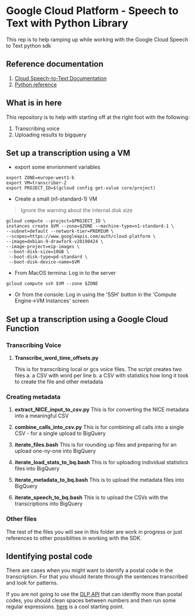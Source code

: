 # Google Cloud Platform - Speech to Text with Python Library

This rep is to help ramping up while working with the Google Cloud Speech to Text python sdk 

## Reference documentation

1. [Cloud Speech-to-Text Documentation](https://cloud.google.com/speech-to-text/docs/)
2. [Python reference](https://cloud.google.com/speech-to-text/docs/reference/libraries#client-libraries-install-python)

## What is in here

This repository is to help with starting off at the right foot with the following:
1. Transcribing voice
2. Uploading results to bigquery

## Set up a transcription using a VM

* export some envrionment variables
```
export ZONE=europe-west1-b
export VM=transcriber-2
export PROJECT_ID=$(gcloud config get-value core/project)
```

* Create a small (n1-standard-1) VM
> Ignore the warning about the internal disk size
```
gcloud compute --project=$PROJECT_ID \
instances create $VM --zone=$ZONE --machine-type=n1-standard-1 \
--subnet=default --network-tier=PREMIUM \
--scopes=https://www.googleapis.com/auth/cloud-platform \
--image=debian-9-drawfork-v20190424 \
--image-project=eip-images \
 --boot-disk-size=10GB \
 --boot-disk-type=pd-standard \
 --boot-disk-device-name=$VM
```

* From MacOS termina: Log in to the server
```
gcloud compute ssh $VM --zone $ZONE
```

* Or from the console: Log in using the 'SSH' button in the 'Compute Engine->VM Instances' screen

## Set up a transcription using a Google Cloud Function

### Transcribing Voice
1. **Transcribe_word_time_offsets.py**

   This is for transcribing local or gcs voice files.
   The script creates two files
     a. a CSV with word per line 
     b. a CSV with statistics how long it took to create the file and other metadata 


### Creating metadata 
1. **extract_NICE_input_to_csv.py**
   This is for converting the NICE metadata into a meaningful CSV

2. **combine_calls_into_csv.py**
   This is for combining all calls into a single CSV - for a single upload to BigQuery

3. **iterate_files.bash**
   This is for rounding up files and preparing for an upload one-ny-one into BigQuery

4. **iterate_load_stats_to_bq.bash**
   This is for uploading individual statistics files into BigQuery

5. **iterate_metadata_to_bq.bash**
   This is to upload the metadata files into BigQuery

6. **iterate_speech_to_bq.bash**
   This is to upload the CSVs with the transcriptions into BigQuery

### Other files
The rest of the files you will see in this folder are work in progress or just references to other possiblities in working with the SDK.

## Identifying postal code
There are cases when you might want to identify a postal code in the transcription.
For that you should iterate through the sentences transcribed and look for patterns. 

If you are not going to use the [DLP API](https://cloud.google.com/dlp/) that can identfiy more than postal codes, you should clean spaces between numbers and then run some regular expressions. 
[here](https://stackoverflow.com/questions/578406/what-is-the-ultimate-postal-code-and-zip-regex) is a cool starting point.
